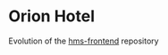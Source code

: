 # Orion Hotel

Evolution of the <a href="https://github.com/AleandroPresta/hms-frontend">hms-frontend</a> repository
